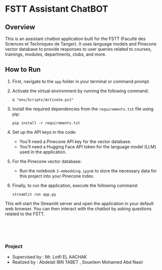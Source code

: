 # FSTT Assistant ChatBOT

## Overview

This is an assistant chatbot application built for the FSTT (Faculté des Sciences et Techniques de Tanger). It uses language models and Pinecone vector database to provide responses to user queries related to courses, trainings, modules, departments, clubs, and more.

## How to Run

1. First, navigate to the `app` folder in your terminal or command prompt.

2. Activate the virtual environment by running the following command:

   ```
   & "env/Scripts/Activate.ps1"
   ```

3. Install the required dependencies from the `requirements.txt` file using pip:

   ```
   pip install -r requirements.txt
   ```

4. Set up the API keys in the code:
   
   - You'll need a Pinecone API key for the vector database.
   - You'll need a Hugging Face API token for the language model (LLM) used in the application.

5. For the Pinecone vector database:
   
   - Run the notebook `3-embedding.ipynb` to store the necessary data for this project into your Pinecone index.

6. Finally, to run the application, execute the following command:

   ```
   streamlit run app.py
   ```

This will start the Streamlit server and open the application in your default web browser. You can then interact with the chatbot by asking questions related to the FSTT.

<br/><br/><br/>


### Project
   - Supervised by : Mr. Lotfi EL AACHAK
   - Realized by : Abdelali IBN TABET , Soueilem Mohamed Abd Nasir 
